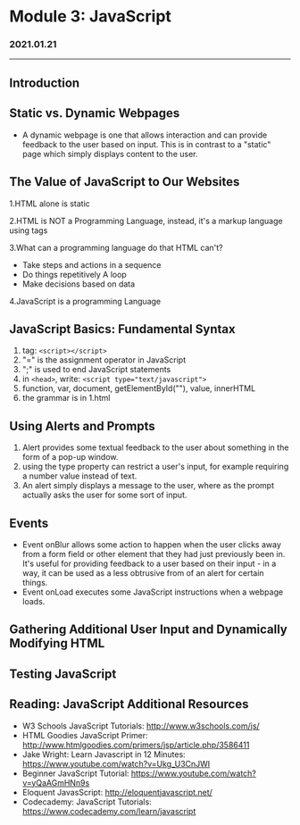 # Module 3: JavaScript
### 2021.01.21
***
## Introduction

## Static vs. Dynamic Webpages
- A dynamic webpage is one that allows interaction and can provide feedback to the user based on input. This is in contrast to a "static" page which simply displays content to the user.

## The Value of JavaScript to Our Websites
1.HTML alone is static

2.HTML is NOT a Programming Language, instead, it's a markup language using tags

3.What can a programming language do that HTML can't?
- Take steps and actions in a sequence
- Do things repetitively A loop
- Make decisions based on data

4.JavaScript is a programming Language

## JavaScript Basics: Fundamental Syntax
1. tag: `<script></script>`
2. "=" is the assignment operator in JavaScript
3. ";" is used to end JavaScript statements
4. in `<head>`, write: `<script type="text/javascript">`
5. function, var, document, getElementById(""), value, innerHTML
6. the grammar is in 1.html

## Using Alerts and Prompts
1. Alert provides some textual feedback to the user about something in the form of a pop-up window.
2. using the type property can restrict a user's input, for example requiring a number value instead of text.
3. An alert simply displays a message to the user, where as the prompt actually asks the user for some sort of input.

## Events
- Event onBlur allows some action to happen when the user clicks away from a form field or other element that they had just previously been in. It's useful for providing feedback to a user based on their input - in a way, it can be used as a less obtrusive from of an alert for certain things.
- Event onLoad executes some JavaScript instructions when a webpage loads.

## Gathering Additional User Input and Dynamically Modifying HTML

## Testing JavaScript

## Reading: JavaScript Additional Resources
- W3 Schools JavaScript Tutorials: http://www.w3schools.com/js/
- HTML Goodies JavaScript Primer: http://www.htmlgoodies.com/primers/jsp/article.php/3586411
- Jake Wright: Learn Javascript in 12 Minutes: https://www.youtube.com/watch?v=Ukg_U3CnJWI
- Beginner JavaScript Tutorial: https://www.youtube.com/watch?v=yQaAGmHNn9s
- Eloquent JavasScript: http://eloquentjavascript.net/
- Codecademy: JavaScript Tutorials: https://www.codecademy.com/learn/javascript
